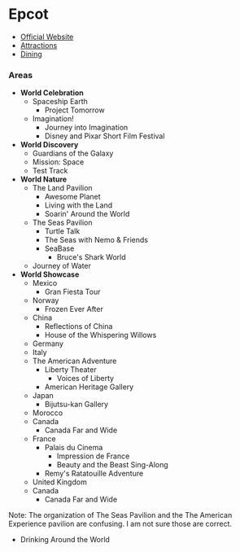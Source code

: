 # Epcot


- [Official Website](https://disneyworld.disney.go.com/destinations/epcot/)
- [Attractions](https://github.com/asemanko/travel-plans/blob/master/destination/north-america/usa/fl/disney-world/epcot/epcot-attractions.md)
- [Dining](https://github.com/asemanko/travel-plans/blob/master/destination/north-america/usa/fl/disney-world/epcot/epcot-dining.md)


### Areas

- **World Celebration**
  - Spaceship Earth
    - Project Tomorrow
  - Imagination!
    - Journey into Imagination
    - Disney and Pixar Short Film Festival
- **World Discovery**
  - Guardians of the Galaxy
  - Mission: Space
  - Test Track
- **World Nature**
  - The Land Pavilion
    - Awesome Planet
    - Living with the Land
    - Soarin' Around the World
  - The Seas Pavilion
    - Turtle Talk
    - The Seas with Nemo & Friends
    - SeaBase
      - Bruce's Shark World
  - Journey of Water
- **World Showcase**
  - Mexico
    - Gran Fiesta Tour
  - Norway
    - Frozen Ever After
  - China
    - Reflections of China
    - House of the Whispering Willows
  - Germany
  - Italy
  - The American Adventure
    - Liberty Theater
      - Voices of Liberty
    - American Heritage Gallery
  - Japan
    - Bijutsu-kan Gallery
  - Morocco
  - Canada
    - Canada Far and Wide
  - France
    - Palais du Cinema
      - Impression de France
      - Beauty and the Beast Sing-Along
    - Remy's Ratatouille Adventure
  - United Kingdom
  - Canada
    - Canada Far and Wide

Note: The organization of The Seas Pavilion and the The American Experience pavilion are confusing. I am not sure those are correct.

- Drinking Around the World



